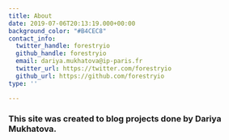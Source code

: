 ```yaml
---
title: About
date: 2019-07-06T20:13:19.000+00:00
background_color: "#B4CEC8"
contact_info:
  twitter_handle: forestryio
  github_handle: forestryio
  email: dariya.mukhatova@ip-paris.fr
  twitter_url: https://twitter.com/forestryio
  github_url: https://github.com/forestryio
type: ''

---
```

### This site was created to blog projects done by Dariya Mukhatova.